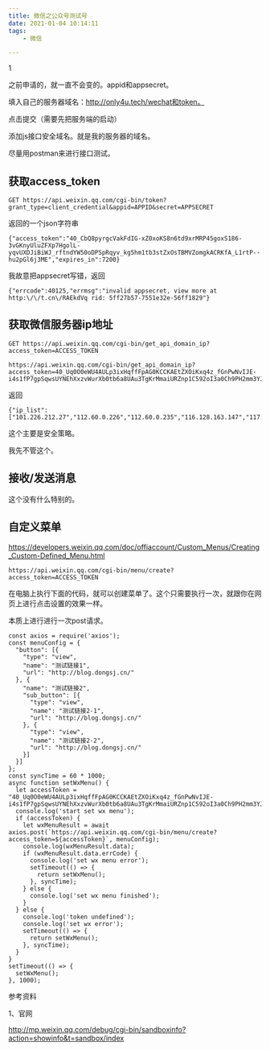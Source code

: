 ```yaml
---
title: 微信之公众号测试号
date: 2021-01-04 10:14:11
tags:
	- 微信

---
```


1

之前申请的，就一直不会变的。appid和appsecret。

填入自己的服务器域名：http://only4u.tech/wechat和token。

点击提交（需要先把服务端的启动）

添加js接口安全域名。就是我的服务器的域名。

尽量用postman来进行接口测试。

## 获取access_token

```
GET https://api.weixin.qq.com/cgi-bin/token?grant_type=client_credential&appid=APPID&secret=APPSECRET
```

返回的一个json字符串

```
{"access_token":"40_CbQ8pyrgcVakFdIG-xZ0xoKS8n6td9xrMRP45goxS186-3vGKnyUluZFXp7HgolL-yqvUXDJiBiWJ_rftndYW50oDPSpRqyv_kg5hm1tb3stZxOsTBMVZomgkACRKfA_L1rtP--hu2pGl6j3ME","expires_in":7200}
```

我故意把appsecret写错，返回

```
{"errcode":40125,"errmsg":"invalid appsecret, view more at http:\/\/t.cn\/RAEkdVq rid: 5ff27b57-7551e32e-56ff1829"}
```

## 获取微信服务器ip地址

```
GET https://api.weixin.qq.com/cgi-bin/get_api_domain_ip?access_token=ACCESS_TOKEN
```

```
https://api.weixin.qq.com/cgi-bin/get_api_domain_ip?access_token=40_Uq0O0eWU4AULp3ixHqffFpAG0KCCKAEtZXOiKxq4z_fGnPwNvIJE-i4s1fP7gpSqwsUYNEhXxzvWurXb0tb6a8UAu3TgKrMmaiURZnp1C592oI3a0Ch9PH2mm3YJXg2TcKJCb2VQQIwUbaLfNHJdACAUOQ
```

返回

```
{"ip_list":["101.226.212.27","112.60.0.226","112.60.0.235","116.128.163.147","117.184.242.111","121.51.130.115","121.51.166.37","121.51.90.217","180.97.7.108","182.254.88.157","183.3.234.152","183.57.48.62","203.205.239.82","203.205.239.94","36.152.5.109","58.246.220.31","58.251.80.204","58.251.82.216","133.150.78.16"]}
```

这个主要是安全策略。

我先不管这个。

## 接收/发送消息

这个没有什么特别的。



## 自定义菜单

https://developers.weixin.qq.com/doc/offiaccount/Custom_Menus/Creating_Custom-Defined_Menu.html

```
https://api.weixin.qq.com/cgi-bin/menu/create?access_token=ACCESS_TOKEN
```

在电脑上执行下面的代码，就可以创建菜单了。这个只需要执行一次，就跟你在网页上进行点击设置的效果一样。

本质上进行进行一次post请求。

```
const axios = require('axios');
const menuConfig = {
  "button": [{
    "type": "view",
    "name": "测试链接1",
    "url": "http://blog.dongsj.cn/"
  }, {
    "name": "测试链接2",
    "sub_button": [{
      "type": "view",
      "name": "测试链接2-1",
      "url": "http://blog.dongsj.cn/"
    }, {
      "type": "view",
      "name": "测试链接2-2",
      "url": "http://blog.dongsj.cn/"
    }]
  }]
};
const syncTime = 60 * 1000;
async function setWxMenu() {
  let accessToken = "40_Uq0O0eWU4AULp3ixHqffFpAG0KCCKAEtZXOiKxq4z_fGnPwNvIJE-i4s1fP7gpSqwsUYNEhXxzvWurXb0tb6a8UAu3TgKrMmaiURZnp1C592oI3a0Ch9PH2mm3YJXg2TcKJCb2VQQIwUbaLfNHJdACAUOQ";
  console.log('start set wx menu');
  if (accessToken) {
    let wxMenuResult = await axios.post(`https://api.weixin.qq.com/cgi-bin/menu/create?access_token=${accessToken}`, menuConfig);
    console.log(wxMenuResult.data);
    if (wxMenuResult.data.errCode) {
      console.log('set wx menu error');
      setTimeout(() => {
        return setWxMenu();
      }, syncTime);
    } else {
      console.log('set wx menu finished');
    }
  } else {
    console.log('token undefined');
    console.log('set wx error');
    setTimeout(() => {
      return setWxMenu();
    }, syncTime);
  }
}
setTimeout(() => {
  setWxMenu();
}, 1000);

```



参考资料

1、官网

http://mp.weixin.qq.com/debug/cgi-bin/sandboxinfo?action=showinfo&t=sandbox/index

